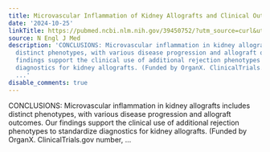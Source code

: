 ```yaml
---
title: Microvascular Inflammation of Kidney Allografts and Clinical Outcomes
date: '2024-10-25'
linkTitle: https://pubmed.ncbi.nlm.nih.gov/39450752/?utm_source=curl&utm_medium=rss&utm_campaign=pubmed-2&utm_content=1LIK-026Y9bjRE4xDQ231BSa89BnY4O2Rfi-9WXQd8C31C6cqE&fc=20211015124055&ff=20241025210305&v=2.18.0.post9+e462414
source: N Engl J Med
description: 'CONCLUSIONS: Microvascular inflammation in kidney allografts includes
  distinct phenotypes, with various disease progression and allograft outcomes. Our
  findings support the clinical use of additional rejection phenotypes to standardize
  diagnostics for kidney allografts. (Funded by OrganX. ClinicalTrials.gov number,
  ...'
disable_comments: true
---
```

CONCLUSIONS: Microvascular inflammation in kidney allografts includes distinct phenotypes, with various disease progression and allograft outcomes. Our findings support the clinical use of additional rejection phenotypes to standardize diagnostics for kidney allografts. (Funded by OrganX. ClinicalTrials.gov number, ...